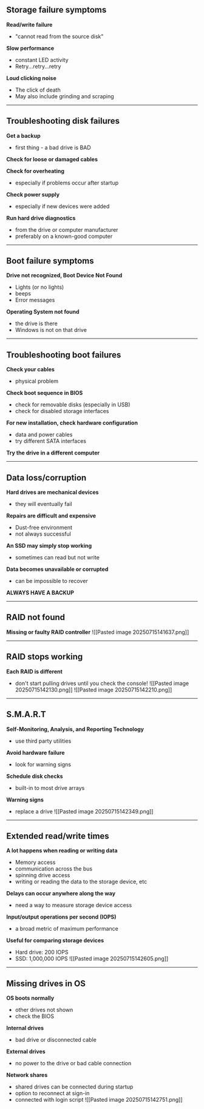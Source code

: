 ## Storage failure symptoms
**Read/write failure**
- "cannot read from the source disk"

**Slow performance**
- constant LED activity
- Retry...retry...retry

**Loud clicking noise**
- The click of death 
- May also include grinding and scraping 
---
## Troubleshooting disk failures 
**Get a backup**
- first thing - a bad drive is BAD

**Check for loose or damaged cables**

**Check for overheating**
- especially if problems occur after startup

**Check power supply**
- especially if new devices were added 

**Run hard drive diagnostics**
- from the drive or computer manufacturer
- preferably on a known-good computer 
---
## Boot failure symptoms 
**Drive not recognized, Boot Device Not Found**
- Lights (or no lights)
- beeps 
- Error messages 

**Operating System not found**
- the drive is there 
- Windows is not on that drive 
---
## Troubleshooting boot failures 
**Check your cables**
- physical problem 

**Check boot sequence in BIOS**
- check for removable disks (especially in USB)
- check for disabled storage interfaces

**For new installation, check hardware configuration**
- data and power cables 
- try different SATA interfaces 

**Try the drive in a different computer**

---
## Data loss/corruption
**Hard drives are mechanical devices**
- they will eventually fail 

**Repairs are difficult and expensive**
- Dust-free environment
- not always successful

**An SSD may simply stop working**
- sometimes can read but not write 

**Data becomes unavailable or corrupted**
- can be impossible to recover 

**ALWAYS HAVE A BACKUP**

---
## RAID not found 
**Missing or faulty RAID controller**
![[Pasted image 20250715141637.png]]

---
## RAID stops working 
**Each RAID is different**
- don't start pulling drives until you check the console!
![[Pasted image 20250715142130.png]]
![[Pasted image 20250715142210.png]]

---
## S.M.A.R.T
**Self-Monitoring, Analysis, and Reporting Technology**
- use third party utilities

**Avoid hardware failure**
- look for warning signs 

**Schedule disk checks**
- built-in to most drive arrays 

**Warning signs**
- replace a drive 
![[Pasted image 20250715142349.png]]

---
## Extended read/write times
**A lot happens when reading or writing data**
- Memory access
- communication across the bus
- spinning drive access 
- writing or reading the data to the storage device, etc

**Delays can occur anywhere along the way**
- need a way to measure storage device access 

**Input/output operations per second (IOPS)**
- a broad metric of maximum performance 

**Useful for comparing storage devices**
- Hard drive: 200 IOPS
- SSD: 1,000,000 IOPS
![[Pasted image 20250715142605.png]]

---
## Missing drives in OS
**OS boots normally**
- other drives not shown
- check the BIOS

**Internal drives**
- bad drive or disconnected cable 

**External drives**
- no power to the drive or bad cable connection 

**Network shares**
- shared drives can be connected during startup 
- option to reconnect at sign-in
- connected with login script 
![[Pasted image 20250715142751.png]]
